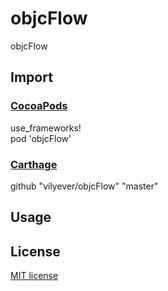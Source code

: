 # objcFlow
objcFlow

## Import
### [CocoaPods](http://cocoapods.org)
use_frameworks!
</br>
pod 'objcFlow'

### [Carthage](https://github.com/Carthage/Carthage)
github "vilyever/objcFlow" "master"

## Usage

## License

[MIT license](LICENSE)
